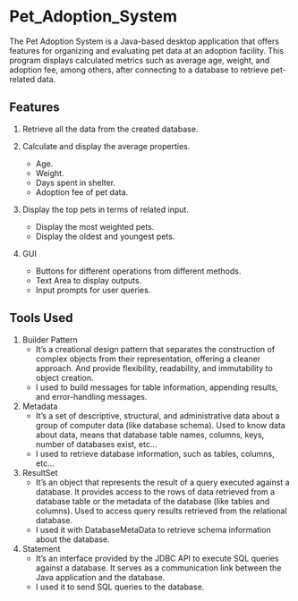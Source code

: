 # Pet_Adoption_System

The Pet Adoption System is a Java-based desktop application that offers features for organizing and evaluating pet data at an adoption facility. This program displays calculated metrics such as average age, weight, and adoption fee, among others, after connecting to a database to retrieve pet-related data.

## Features
1. Retrieve all the data from the created database.
2. Calculate and display the average properties.
   - Age.
   - Weight.
   - Days spent in shelter.
   - Adoption fee of pet data.
3. Display the top pets in terms of related input.
   - Display the most weighted pets.
   - Display the oldest and youngest pets.

4. GUI
   - Buttons for different operations from different methods.
   - Text Area to display outputs.
   - Input prompts for user queries.

## Tools Used
1. Builder Pattern
   - It’s a creational design pattern that separates the construction of complex objects from their     representation, offering a cleaner approach. And provide flexibility, readability, and immutability to object creation.
   - I used to build messages for table information, appending results, and error-handling messages.
2. Metadata
   - It’s a set of descriptive, structural, and administrative data about a group of computer data (like database schema). Used to know data about data, means that database table names, columns, keys, number of databases exist, etc…
   - I used to retrieve database information, such as tables, columns, etc…
3. ResultSet
   - It’s an object that represents the result of a query executed against a database. It provides access to the rows of data retrieved from a database table or the metadata of the database (like tables and columns). Used to access query results retrieved from the relational database.
   - I used it with DatabaseMetaData to retrieve schema information about the database.
4. Statement
   - It’s an interface provided by the JDBC API to execute SQL queries against a database. It serves as a communication link between the Java application and the database.
   - I used it to send SQL queries to the database.
